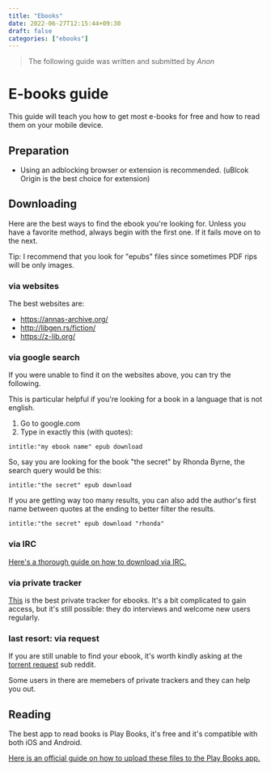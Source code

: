 ```yaml
---
title: "Ebooks"
date: 2022-06-27T12:15:44+09:30
draft: false
categories: ["ebooks"]
---
```


> The following guide was written and submitted by *Anon*

# E-books guide

This guide will teach you how to get most e-books for free and how to read them on your mobile device.

## Preparation

- Using an adblocking browser or extension is recommended. (uBlcok Origin is the best choice for extension)

## Downloading

Here are the best ways to find the ebook you're looking for. Unless you have a favorite method, always begin with the first one. If it fails move on to the next.

Tip: I recommend that you look for "epubs" files since sometimes PDF rips will be only images.

### via websites

The best websites are:
- https://annas-archive.org/
- http://libgen.rs/fiction/
- https://z-lib.org/


### via google search

If you were unable to find it on the websites above, you can try the following.

This is particular helpful if you're looking for a book in a language that is not english.

1. Go to google.com
2. Type in exactly this (with quotes):

`intitle:"my ebook name" epub download`

So, say you are looking for the book "the secret" by Rhonda Byrne, the search query would be this:

`intitle:"the secret" epub download`

If you are getting way too many results, you can also add the author's first name between quotes at the ending to better filter the results.

`intitle:"the secret" epub download "rhonda"`

### via IRC

[Here's a thorough guide on how to download via IRC.](https://www.reddit.com/r/Piracy/comments/2oftbu/guide_the_idiot_proof_guide_to_downloading_ebooks/)

### via private tracker

[This](http://www.myanonamouse.net) is the best private tracker for ebooks. It's a bit complicated to gain access, but it's still possible: they do interviews and welcome new users regularly.

### last resort: via request

If you are still unable to find your ebook, it's worth kindly asking at the [torrent request](https://www.reddit.com/r/torrentrequest/) sub reddit.

Some users in there are memebers of private trackers and they can help you out.

## Reading

The best app to read books is Play Books, it's free and it's compatible with both iOS and Android.

[Here is an official guide on how to upload these files to the Play Books app.](https://support.google.com/googleplay/answer/11012086?hl=en&co=GENIE.Platform%3DAndroid)

